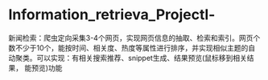 # Information_retrieva_Projectl-
新闻检索：爬虫定向采集3-4个网页，实现网页信息的抽取、检索和索引。网页个数不少于10个，能按时间、相关度、热度等属性进行排序，并实现相似主题的自动聚类。可以实现：有相关搜索推荐、snippet生成、结果预览(鼠标移到相关结果， 能预览)功能
